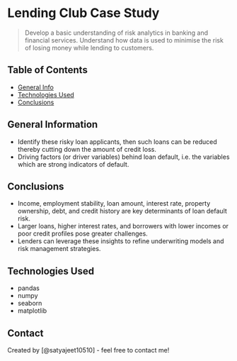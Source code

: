 # Lending Club Case Study
> Develop a basic understanding of risk analytics in banking and financial services.
> Understand how data is used to minimise the risk of losing money while lending to customers.


## Table of Contents
* [General Info](#general-information)
* [Technologies Used](#technologies-used)
* [Conclusions](#conclusions)


## General Information
- Identify these risky loan applicants, then such loans can be reduced thereby cutting down the amount of credit loss.
- Driving factors (or driver variables) behind loan default, i.e. the variables which are strong indicators of default.


## Conclusions
- Income, employment stability, loan amount, interest rate, property ownership, debt, and credit history are key determinants of loan default risk. 
- Larger loans, higher interest rates, and borrowers with lower incomes or poor credit profiles pose greater challenges. 
- Lenders can leverage these insights to refine underwriting models and risk management strategies.


## Technologies Used
- pandas 
- numpy 
- seaborn
- matplotlib
 


## Contact
Created by [@satyajeet10510] - feel free to contact me!



